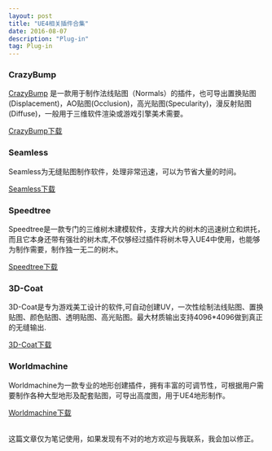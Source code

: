 ```yaml
---
layout: post
title: "UE4相关插件合集"
date: 2016-08-07
description: "Plug-in"
tag: Plug-in
---  
```

### CrazyBump

[CrazyBump](http://www.crazybump.com/)
是一款用于制作法线贴图（Normals）的插件，也可导出置换贴图(Displacement)，AO贴图(Occlusion)，高光贴图(Specularity)，漫反射贴图(Diffuse)，一般用于三维软件渲染或游戏引擎美术需要。

[CrazyBump下载](http://pan.baidu.com/s/1skW4iip)

### Seamless

Seamless为无缝贴图制作软件，处理非常迅速，可以为节省大量的时间。     

[Seamless下载](http://pan.baidu.com/s/1qXOyP7u)

### Speedtree

Speedtree是一款专门的三维树木建模软件，支撑大片的树木的迅速树立和烘托，而且它本身还带有强壮的树木库,不仅够经过插件将树木导入UE4中使用，也能够为制作需要，制作独一无二的树木。

[Speedtree下载](https://pan.baidu.com/share/init?surl=o84lJlS)

### 3D-Coat

3D-Coat是专为游戏美工设计的软件,可自动创建UV，一次性绘制法线贴图、置换贴图、颜色贴图、透明贴图、高光贴图。最大材质输出支持4096*4096做到真正的无缝输出.  

[3D-Coat下载](http://pan.baidu.com/s/1nv7k7Vj)

### Worldmachine

Worldmachine为一款专业的地形创建插件，拥有丰富的可调节性，可根据用户需要制作各种大型地形及配套贴图，可导出高度图，用于UE4地形制作。

[Worldmachine下载](http://pan.baidu.com/s/1pLdurLT)



<br>
这篇文章仅为笔记使用，如果发现有不对的地方欢迎与我联系，我会加以修正。
